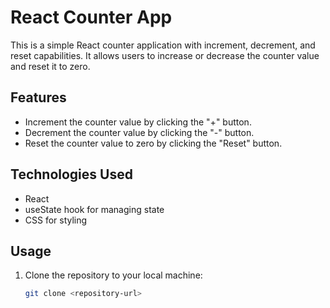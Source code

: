 # React Counter App

This is a simple React counter application with increment, decrement, and reset capabilities. It allows users to increase or decrease the counter value and reset it to zero.

## Features

- Increment the counter value by clicking the "+" button.
- Decrement the counter value by clicking the "-" button.
- Reset the counter value to zero by clicking the "Reset" button.

## Technologies Used

- React
- useState hook for managing state
- CSS for styling

## Usage

1. Clone the repository to your local machine:

   ```bash
   git clone <repository-url>
